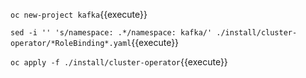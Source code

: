 `oc new-project kafka`{{execute}}

`sed -i '' 's/namespace: .*/namespace: kafka/' ./install/cluster-operator/*RoleBinding*.yaml`{{execute}}

`oc apply -f ./install/cluster-operator`{{execute}}
